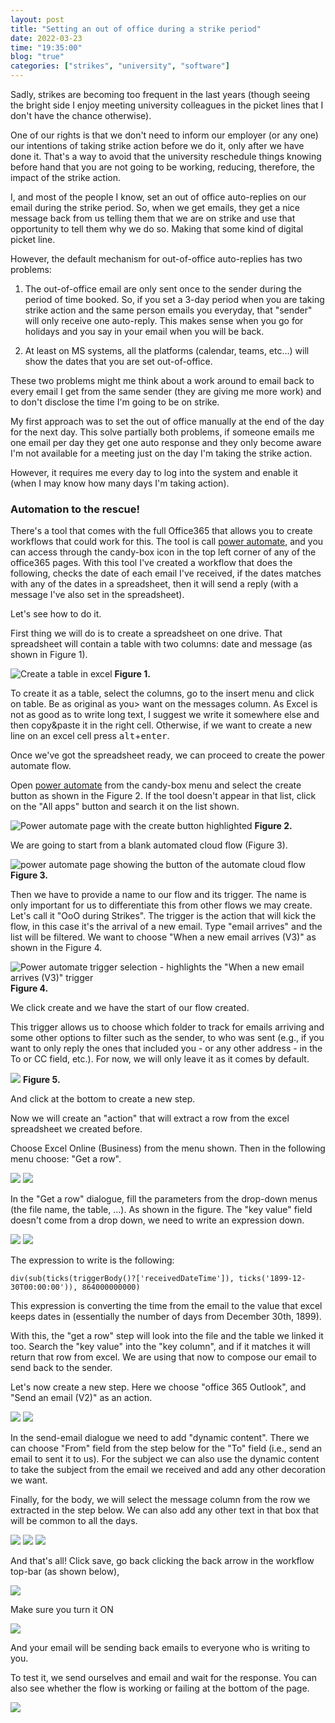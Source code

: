 ```yaml
---
layout: post
title: "Setting an out of office during a strike period"
date: 2022-03-23
time: "19:35:00"
blog: "true"
categories: ["strikes", "university", "software"]
---
```


Sadly, strikes are becoming too frequent in the last years (though seeing the
bright side I enjoy meeting university colleagues in the picket lines that I
don't have the chance otherwise).

One of our rights is that we don't need to inform our employer (or any one) our
intentions of taking strike action before we do it, only after we have done it.
That's a way to avoid that the university reschedule things knowing before hand
that you are not going to be working, reducing, therefore, the impact of the
strike action.

I, and most of the people I know, set an out of office auto-replies on our email
during the strike period. So, when we get emails, they get a nice message back
from us telling them that we are on strike and use that opportunity to tell them
why we do so. Making that some kind of digital picket line.

However, the default mechanism for out-of-office auto-replies has two problems:
1. The out-of-office email are only sent once to the sender during the period of
   time booked. So, if you set a 3-day period when you are taking strike action
   and the same person emails you everyday, that "sender" will only receive one
   auto-reply. This makes sense when you go for holidays and you say in your
   email when you will be back.
   
2. At least on MS systems, all the platforms (calendar, teams, etc...) will show
   the dates that you are set out-of-office.
   
These two problems might me think about a work around to email back to every
email I get from the same sender (they are giving me more work) and to don't
disclose the time I'm going to be on strike.

My first approach was to set the out of office manually at the end of the day
for the next day. This solve partially both problems, if someone emails me one
email per day they get one auto response and they only become aware I'm not
available for a meeting just on the day I'm taking the strike action.

However, it requires me every day to log into the system and enable it (when I
may know how many days I'm taking action).

### Automation to the rescue!

There's a tool that comes with the full Office365 that allows you to create
workflows that could work for this. The tool is call [power automate], and you
can access through the candy-box icon in the top left corner of any of the
office365 pages. With this tool I've created a workflow that does the following,
checks the date of each email I've received, if the dates matches with any of
the dates in a spreadsheet, then it will send a reply (with a message I've also
set in the spreadsheet).

Let's see how to do it.

First thing we will do is to create a spreadsheet on one drive. That spreadsheet
will contain a table with two columns: date and message (as shown in Figure 1). 

![Create a table in excel](/gallery/images/2022/03/2022-03-23-Excel-create-table.png)
**Figure 1.**

To create it as a table, select the columns, go to the insert menu and click on
table. Be as original as you> want on the messages column. As Excel is not as
good as to write long text, I suggest we write it somewhere else and then
copy&paste it in the right cell. Otherwise, if we want to create a new line on
an excel cell press <kbd>alt</kbd>+<kbd>enter</kbd>.

Once we've got the spreadsheet ready, we can proceed to create the power
automate flow.

Open [power automate] from the candy-box menu and select the create button as
shown in the Figure 2. If the tool doesn't appear in that list, click on the
"All apps" button and search it on the list shown.

![Power automate page with the create button highlighted](/gallery/images/2022/03/2022-03-23-power-automate-create.png)
**Figure 2.** 

We are going to start from a blank automated cloud flow (Figure 3).

![power automate page showing the button of the automate cloud flow](/gallery/images/2022/03/2022-03-23-power-automate-cloud-flow.png)
**Figure 3.**

Then we have to provide a name to our flow and its trigger. The name is only
important for us to differentiate this from other flows we may create. Let's
call it "OoO during Strikes". The trigger is the action that will kick the flow,
in this case it's the arrival of a new email. Type "email arrives" and the list
will be filtered. We want to choose "When a new email arrives (V3)" as shown in
the Figure 4.

![Power automate trigger selection - highlights the "When a new email arrives (V3)" trigger](/gallery/images/2022/03/2022-03-23-power-automate-choose-trigger.png)
**Figure 4.**

We click create and we have the start of our flow created.

This trigger allows us to choose which folder to track for emails arriving and
some other options to filter such as the sender, to who was sent (e.g., if you
want to only reply the ones that included you - or any other address - in the
To or CC field, etc.). For now, we will only leave it as it comes by default.

![](/gallery/images/2022/03/2022-03-23-power-automate-email-settings.png)
**Figure 5.**

And click at the bottom to create a new step.

Now we will create an "action" that will extract a row from the excel
spreadsheet we created before.

Choose Excel Online (Business) from the menu shown. Then in the following menu choose: "Get a row". 

![](/gallery/images/2022/03/2022-03-23-power-automate-select-excel.png)
![](/gallery/images/2022/03/2022-03-23-power-automate-select-row.png)

In the "Get a row" dialogue, fill the parameters from the drop-down menus (the
file name, the table, ...). As shown in the figure. The "key value" field
doesn't come from a drop down, we need to write an expression down.

![](/gallery/images/2022/03/2022-03-23-power-automate-select-row-filled.png)
![](/gallery/images/2022/03/2022-03-23-power-automate-expression.png)

The expression to write is the following:

`div(sub(ticks(triggerBody()?['receivedDateTime']), ticks('1899-12-30T00:00:00')), 864000000000)`

This expression is converting the time from the email to the value that excel
keeps dates in (essentially the number of days from December 30th, 1899).

With this, the "get a row" step will look into the file and the table we linked
it too. Search the "key value" into the "key column", and if it matches it will
return that row from excel. We are using that now to compose our email to send
back to the sender.

Let's now create a new step. Here we choose "office 365 Outlook", and "Send an
email (V2)" as an action.

![](/gallery/images/2022/03/2022-03-23-power-automate-select-email.png)
![](/gallery/images/2022/03/2022-03-23-power-automate-select-send-email.png)

In the send-email dialogue we need to add "dynamic content". There we can choose
"From" field from the step below for the "To" field (i.e., send an email to sent
it to us). For the subject we can also use the dynamic content to take the
subject from the email we received and add any other decoration we want.

Finally, for the body, we will select the message column from the row we
extracted in the step below. We can also add any other text in that box that
will be common to all the days.

![](/gallery/images/2022/03/2022-03-23-power-automate-email-fill.png)
![](/gallery/images/2022/03/2022-03-23-power-automate-email-fill-to.png)
![](/gallery/images/2022/03/2022-03-23-power-automate-email-filled.png)

And that's all! Click save, go back clicking the back arrow in the workflow top-bar (as shown below), 

![](/gallery/images/2022/03/2022-03-23-power-automate-whole-workflow.png)

Make sure you turn it ON

![](/gallery/images/2022/03/2022-03-23-power-automate-flow-on.png)


And your email will be sending back emails to everyone who is writing to you.

To test it, we send ourselves and email and wait for the response. You can also
see whether the flow is working or failing at the bottom of the page.

![](/gallery/images/2022/03/2022-03-23-power-automate-flow-results.png)


[power automate]: https://emea.flow.microsoft.com/en-us/
